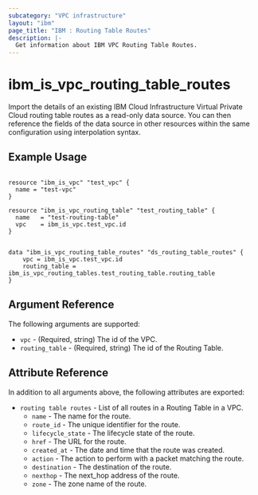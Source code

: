 ```yaml
---
subcategory: "VPC infrastructure"
layout: "ibm"
page_title: "IBM : Routing Table Routes"
description: |-
  Get information about IBM VPC Routing Table Routes.
---
```


# ibm\_is_vpc_routing_table_routes

Import the details of an existing IBM Cloud Infrastructure Virtual Private Cloud routing table routes as a read-only data source. You can then reference the fields of the data source in other resources within the same configuration using interpolation syntax.


## Example Usage

```hcl

resource "ibm_is_vpc" "test_vpc" {
  name = "test-vpc"
}

resource "ibm_is_vpc_routing_table" "test_routing_table" {
  name   = "test-routing-table"
  vpc    = ibm_is_vpc.test_vpc.id
}


data "ibm_is_vpc_routing_table_routes" "ds_routing_table_routes" {
	vpc = ibm_is_vpc.test_vpc.id
	routing_table = ibm_is_vpc_routing_tables.test_routing_table.routing_table
}

```

## Argument Reference

The following arguments are supported:

* `vpc` - (Required, string) The id of the VPC.
* `routing_table` - (Required, string) The id of the Routing Table.

## Attribute Reference

In addition to all arguments above, the following attributes are exported:

* `routing table routes` - List of all routes in a Routing Table in a VPC.
  * `name` - The name for the route.
  * `route_id` - The unique identifier for the route.
  * `lifecycle_state` - The lifecycle state of the route.
  * `href` - The URL for the route.
  * `created_at` - The date and time that the route was created.
  * `action` - The action to perform with a packet matching the route.
  * `destination` - The destination of the route.
  * `nexthop` - The next_hop address of the route.
  * `zone` - The zone name of the route.
